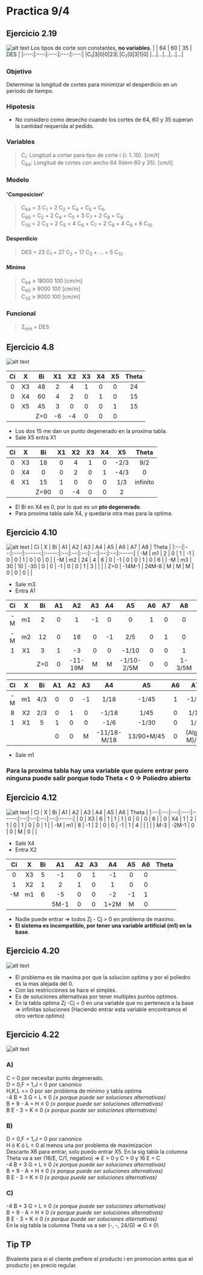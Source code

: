 # Practica 9/4

## Ejercicio 2.19
![alt text](diagramas/ejDos19.png "2.19")
Los tipos de corte son constantes, **no variables**.
| | 64 | 60 | 35 | DES |
|:---:|:---:|:---:|:---:|:---:|
|C<sub>1</sub>|3|0|0|23|
|C<sub>7</sub>|0|3|1|0|
|...|...|...|...|...|

### Objetivo
Determinar la longitud de cortes para minimizar el desperdicio en un periodo de tiempo.
### Hipotesis
- No considero como desecho cuando los cortes de 64, 60 y 35 superan la cantidad requerida al pedido.

### Variables
> C<sub>i</sub>: Longitud a cortar para tipo de corte i {i: 1..10}. [cm/t]\
> C<sub>64</sub>: Longitud de cortes con ancho 64 (Idem 60 y 35). [cm/t]
### Modelo
#### 'Composicion'
> C<sub>64</sub> = 3 C<sub>1</sub> + 2 C<sub>2</sub> + C<sub>4</sub> + C<sub>5</sub> + C<sub>6</sub>\
> C<sub>60</sub> = C<sub>2</sub> + 2 C<sub>4</sub> + C<sub>5</sub> + 3 C<sub>7</sub> + 2 C<sub>8</sub> + C<sub>9</sub>\
> C<sub>35</sub> = 2 C<sub>3</sub> + 2 C<sub>5</sub> + 4 C<sub>6</sub> + C<sub>7</sub> + 2 C<sub>8</sub> + 4 C<sub>9</sub> + 6 C<sub>10</sub>

#### Desperdicio
> DES = 23 C<sub>1</sub> + 27 C<sub>2</sub> + 17 C<sub>3</sub> + ... + 5 C<sub>10</sub>

#### Minimo
> C<sub>64</sub> ≥ 18000 100 [cm/m]\
> C<sub>60</sub> ≥ 9000 100 [cm/m]\
> C<sub>35</sub> ≥ 9000 100 [cm/m]

### Funcional
> Z<sub>min</sub> = DES

## Ejercicio 4.8
![alt text](diagramas/ejCuatro8.png "4.8")

| Ci |  X |  Bi | X1 | X2 | X3 | X4 | X5 | Theta |
|:--:|:--:|:---:|:--:|:--:|:--:|:--:|:--:|:-----:|
|  0 | X3 |  48 |  2 |  4 |  1 |  0 |  0 |   24  |
|  0 | X4 |  60 |  4 |  2 |  0 |  1 |  0 |   15  |
|  0 | X5 |  45 |  3 |  0 |  0 |  0 |  1 |   15  |
|    |    | Z=0 | -6 | -4 |  0 |  0 |  0 |       |

- Los dos 15 me dan un punto degenerado en la proxima tabla.
- Sale X5 entra X1

| Ci |  X |  Bi  | X1 | X2 | X3 | X4 |  X5  |   Theta  |
|:--:|:--:|:----:|:--:|:--:|:--:|:--:|:----:|:--------:|
|  0 | X3 |  18  |  0 |  4 |  1 |  0 | -2/3 |    9/2   |
|  0 | X4 |   0  |  0 |  2 |  0 |  1 | -4/3 |     0    |
|  6 | X1 |  15  |  1 |  0 |  0 |  0 |  1/3 | infinito |
|    |    | Z=90 |  0 | -4 |  0 |  0 |   2  |          |

- El Bi en X4 es 0, por lo que es un **pto degenerado**.
- Para proxima tabla sale X4, y quedaria otra mas para la optima.

## Ejercicio 4.10
![alt text](diagramas/ejCuatro10.png "4.10")
| Ci |  X |  Bi |   A1   |   A2  | A3 | A4 | A5 | A6 | A7 | A8 | Theta |
|:--:|:--:|:---:|:------:|:-----:|:--:|:--:|:--:|:--:|:--:|:--:|:-----:|
| -M | m1 |  2  |    0   |   1   | -1 |  0 |  0 |  1 |  0 |  0 |   0   |
| -M | m2 |  24 |    4   |   6   |  0 | -1 |  0 |  0 |  1 |  0 |   6   |
| -M | m3 |  30 |   10   |  -30  |  0 |  0 | -1 |  0 |  0 |  1 |   3   |
|    |    | Z=0 | -14M-1 | 24M-8 |  M |  M |  M |  0 |  0 |  0 |       |
- Sale m3
- Entra A1

| Ci |  X |  Bi | A1 |    A2   | A3 | A4 |     A5     | A6 | A7 |   A8   | Theta |
|:--:|:--:|:---:|:--:|:-------:|:--:|:--:|:----------:|:--:|:--:|:------:|:-----:|
| -M | m1 |  2  |  0 |    1    | -1 |  0 |      0     |  1 |  0 |    0   |   2   |
| -M | m2 |  12 |  0 |    18   |  0 | -1 |     2/5    |  0 |  1 |    0   |  2/3  |
|  1 | X1 |  3  |  1 |    -3   |  0 |  0 |    -1/10   |  0 |  0 |    1   |   -1  |
|    |    | Z=0 |  0 | -11-19M |  M |  M | -1/10-2/5M |  0 |  0 | 1-3/5M |       |

| Ci |  X |  Bi | A1 | A2 | A3 |      A4     |     A5     | A6 |      A7     |     A8     | Theta |
|:--:|:--:|:---:|:--:|:--:|:--:|:-----------:|:----------:|:--:|:-----------:|:----------:|:-----:|
| -M | m1 | 4/3 |  0 |  0 | -1 |     1/18    |    -1/45   |  1 |     -1/18   |    1/45    |   24  |
|  8 | X2 | 2/3 |  0 |  1 |  0 |    -1/18    |    1/45    |  0 |     1/18    |    -1/45   |  -12  |
|  1 | X1 |  5  |  1 |  0 |  0 |     -1/6    |    -1/30   |  0 |     1/6     |    1/30    |  -5/6 |
|    |    |     |  0 |  0 |  M | -11/18-M/18 | 13/90+M/45 |  0 | (Algo-M)/18 | (2M-13)/90 |       |
- Sale m1
  
### Para la proxima tabla hay una variable que quiere entrar pero ninguna puede salir porque todo Theta < 0 => Poliedro abierto

## Ejercicio 4.12
![alt text](diagramas/ejCuatro12.png "4.12")
| Ci |  X | Bi |  A1 |   A2  | A3 | A4 | A5 | A6 | Theta |
|:--:|:--:|:--:|:---:|:-----:|:--:|:--:|:--:|:--:|:-----:|
|  0 | X3 |  6 |  1  |   1   |  1 |  0 |  0 |  0 |   6   |
|  0 | X4 |  1 |  2  |   1   |  0 |  1 |  0 |  0 |   1   |
| -M | m1 |  8 |  -1 |   2   |  0 |  0 | -1 |  1 |   4   |
|    |    |    | M-3 | -2M-1 |  0 |  0 |  M |  0 |       |
- Sale X4
- Entra X2
  
| Ci |  X | Bi |  A1  | A2 | A3 |  A4  | A5 | A6 | Theta |
|:--:|:--:|:--:|:----:|:--:|:--:|:----:|:--:|:--:|:-----:|
|  0 | X3 |  5 |  -1  |  0 |  1 |  -1  |  0 |  0 |       |
|  1 | X2 |  1 |   2  |  1 |  0 |   1  |  0 |  0 |       |
| -M | m1 |  6 |  -5  |  0 |  0 |  -2  | -1 |  1 |       |
|    |    |    | 5M-1 |  0 |  0 | 1+2M |  M |  0 |       |

- Nadie puede entrar => todos Zj - Cj > 0 en problema de maximo.
- **El sistema es incompatible, por tener una variable artificial (m1) en la base**.

## Ejercicio 4.20
![alt text](diagramas/ejCuatro20.png "4.20")
- El problema es de maxima por que la solucion optima y por el poliedro es la mas alejada del 0.
- Con las restricciones se hace el simplex.
- Es de soluciones alternativas por tener multiples puntos optimos.
- En la tabla optima Zj -Cj = 0 en una variable que no pertenece a la base => infinitas soluciones (Haciendo entrar esta variable encontramos el otro vertice optimo)

## Ejercicio 4.22
![alt text](diagramas/ejCuatro22.png "4.22")
### A)
C = 0 por necesitar punto degenerado.\
D = 0,F = 1,J = 0 por canonico\
H,K,L <= 0 por ser problema de minimo y tabla optima\
-4 B + 3 G = L ≤ 0 _(≤ porque puede ser soluciones alternativas)_\
B + 9 - A = H ≤ 0 _(≤ porque puede ser soluciones alternativas)_\
B E - 3 = K ≤ 0 _(≤ porque puede ser soluciones alternativas)_

### B)
D = 0,F = 1,J = 0 por canonico\
H ó K ó L < 0 al menos una por problema de maximizacion\
Descarto X6 para entrar, solo puedo entrar X5. En la sig tabla la columna Theta va a ser (16/E, C/1, negativo) => E > 0 y C > 0 y 16 E = C\
-4 B + 3 G = L ≤ 0 _(≤ porque puede ser soluciones alternativas)_\
B + 9 - A = H ≤ 0 _(≤ porque puede ser soluciones alternativas)_\
B E - 3 = K ≤ 0 _(≤ porque puede ser soluciones alternativas)_

### C)
-4 B + 3 G = L ≤ 0 _(≤ porque puede ser soluciones alternativas)_\
B + 9 - A = H ≤ 0 _(≤ porque puede ser soluciones alternativas)_\
B E - 3 = K ≤ 0 _(≤ porque puede ser soluciones alternativas)_\
En la sig tabla la columna Theta va a ser (-, -, 24/G) => G ≤ 0\

## Tip TP
Bivalente para si el cliente prefiere el producto i en promocion antes que el producto j en precio regular.
